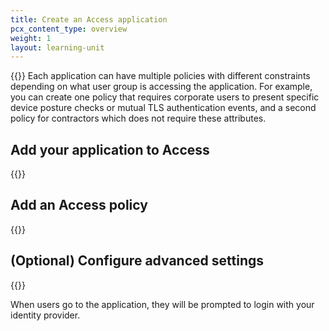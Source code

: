 ```yaml
---
title: Create an Access application
pcx_content_type: overview
weight: 1
layout: learning-unit
---
```


{{<render file="access/_self-hosted-intro.md" productFolder="cloudflare-one">}}
Each application can have multiple policies with different constraints depending on what user group is accessing the application. For example, you can create one policy that requires corporate users to present specific device posture checks or mutual TLS authentication events, and a second policy for contractors which does not require these attributes.

## Add your application to Access

{{<render file="access/_self-hosted-app.md" productFolder="cloudflare-one">}}

## Add an Access policy

{{<render file="access/_self-hosted-policy.md" productFolder="cloudflare-one">}}

## (Optional) Configure advanced settings

{{<render file="access/_self-hosted-settings.md" productFolder="cloudflare-one">}}

When users go to the application, they will be prompted to login with your identity provider.
